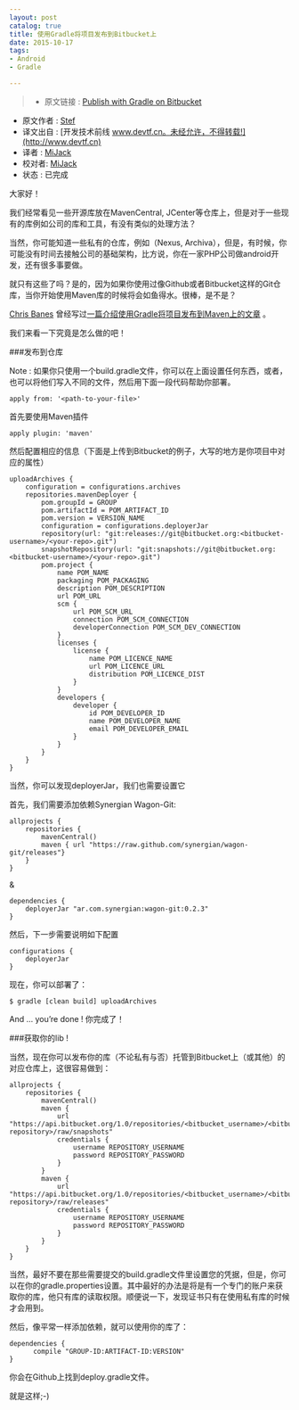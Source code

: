 ```yaml
---
layout: post
catalog: true
title: 使用Gradle将项目发布到Bitbucket上
date: 2015-10-17
tags: 
- Android
- Gradle

---
```


> * 原文链接 : [Publish with Gradle on Bitbucket](https://medium.com/@Mul0w/publish-with-gradle-on-bitbucket-1463236dc460)
* 原文作者 : [Stef](https://medium.com/@Mul0w)
* 译文出自 : [开发技术前线 www.devtf.cn。未经允许，不得转载!](http://www.devtf.cn)
* 译者 : [MiJack](https://github.com/mijack)
* 校对者: [MiJack](https://github.com/mijack)
* 状态 :  已完成

大家好！

我们经常看见一些开源库放在MavenCentral, JCenter等仓库上，但是对于一些现有的库例如公司的库和工具，有没有类似的处理方法？

当然，你可能知道一些私有的仓库，例如（Nexus, Archiva），但是，有时候，你可能没有时间去接触公司的基础架构，比方说，你在一家PHP公司做android开发，还有很多事要做。

就只有这些了吗？是的，因为如果你使用过像Github或者Bitbucket这样的Git仓库，当你开始使用Maven库的时候将会如鱼得水。很棒，是不是？

[Chris Banes](https://twitter.com/chrisbanes)  曾经写过[一篇介绍使用Gradle将项目发布到Maven上的文章](https://chris.banes.me/2013/08/27/pushing-aars-to-maven-central/) 。

我们来看一下究竟是怎么做的吧！

###发布到仓库

Note : 如果你只使用一个build.gradle文件，你可以在上面设置任何东西，或者，也可以将他们写入不同的文件，然后用下面一段代码帮助你部署。
```
apply from: '<path-to-your-file>'
```
首先要使用Maven插件
```
apply plugin: 'maven'
```

然后配置相应的信息（下面是上传到Bitbucket的例子，大写的地方是你项目中对应的属性）

```
uploadArchives {
    configuration = configurations.archives
    repositories.mavenDeployer {
        pom.groupId = GROUP
        pom.artifactId = POM_ARTIFACT_ID
        pom.version = VERSION_NAME
        configuration = configurations.deployerJar
        repository(url: "git:releases://git@bitbucket.org:<bitbucket-username>/<your-repo>.git")
        snapshotRepository(url: "git:snapshots://git@bitbucket.org:<bitbucket-username>/<your-repo>.git")
        pom.project {
            name POM_NAME
            packaging POM_PACKAGING
            description POM_DESCRIPTION
            url POM_URL
            scm {
                url POM_SCM_URL
                connection POM_SCM_CONNECTION
                developerConnection POM_SCM_DEV_CONNECTION
            }
            licenses {
                license {
                    name POM_LICENCE_NAME
                    url POM_LICENCE_URL
                    distribution POM_LICENCE_DIST
                }
            }
            developers {
                developer {
                    id POM_DEVELOPER_ID
                    name POM_DEVELOPER_NAME
                    email POM_DEVELOPER_EMAIL
                }
            }
        }
    }
}
```
当然，你可以发现deployerJar，我们也需要设置它

首先，我们需要添加依赖Synergian Wagon-Git:
```
allprojects {
    repositories {
        mavenCentral()
        maven { url "https://raw.github.com/synergian/wagon-git/releases"}
    }
}
```
&

```
dependencies {
    deployerJar "ar.com.synergian:wagon-git:0.2.3"
}
```

然后，下一步需要说明如下配置
```
configurations { 
    deployerJar
}
```
现在，你可以部署了：
```
$ gradle [clean build] uploadArchives
```

And … you’re done !
你完成了！

###获取你的lib !


当然，现在你可以发布你的库（不论私有与否）托管到Bitbucket上（或其他）的对应仓库上，这很容易做到：
```
allprojects {
    repositories {
        mavenCentral()
        maven {
            url "https://api.bitbucket.org/1.0/repositories/<bitbucket_username>/<bitbucket-repository>/raw/snapshots"
            credentials {
                username REPOSITORY_USERNAME
                password REPOSITORY_PASSWORD
            }
        }
        maven {
            url "https://api.bitbucket.org/1.0/repositories/<bitbucket_username>/<bitbucket-repository>/raw/releases"
            credentials {
                username REPOSITORY_USERNAME
                password REPOSITORY_PASSWORD
            }
        }
    }
}
```

当然，最好不要在那些需要提交的build.gradle文件里设置您的凭据，但是，你可以在你的gradle.properties设置。其中最好的办法是将是有一个专门的账户来获取你的库，他只有库的读取权限。顺便说一下，发现证书只有在使用私有库的时候才会用到。

然后，像平常一样添加依赖，就可以使用你的库了：

```
dependencies {
      compile "GROUP-ID:ARTIFACT-ID:VERSION"
}
```
你会在Github上找到deploy.gradle文件。

就是这样;-)